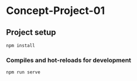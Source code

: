 # Concept-Project-01

## Project setup
```
npm install
```

### Compiles and hot-reloads for development
```
npm run serve
```
